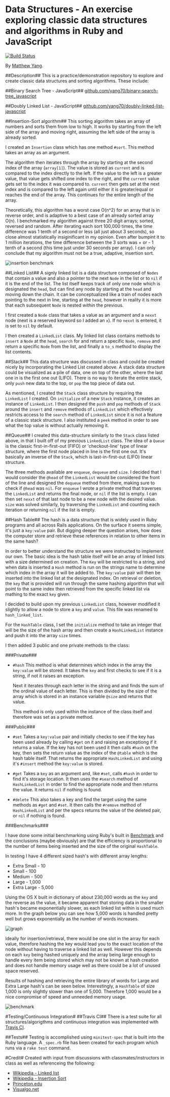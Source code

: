 # Data Structures - An exercise exploring classic data structures and algorithms in Ruby and JavaScript

[![Build Status](https://travis-ci.org/yang70/data-structures-and-algorithms.svg?branch=queue)](https://travis-ci.org/yang70/data-structures-and-algorithms)

By [Matthew Yang](http://www.matthewgyang.com).

##Description##
This is a practice/demonstration repository to explore and create classic data structures and sorting algorithms.  These include:

##Binary Search Tree - JavaScript##
[github.com/yang70/binary-search-tree_javascript](https://github.com/yang70/binary-search-tree_javascript)

##Doubly Linked List - JavaScript##
[github.com/yang70/doubly-linked-list-javascript](https://github.com/yang70/doubly-linked-list-javascript)

##Insertion-Sort algorithm##
This sorting algorithm takes an array of numbers and sorts them from low to high.  It works by starting from the left side of the array and moving right, assuming the left side of the array is already sorted.

I created an `Insertion` class which has one method `#sort`.  This method takes an array as an argument.

The algorithm then iterates through the array by starting at the second index of the array (`array[1]`).   The value is stored as `current` and is compared to the index directly to the left.  If the value to the left is a greater value, that value gets shifted one index to the right, and the `current` value gets set to the index it was compared to.  `current` then gets set at the next index and is compared to the left again until either it is greater/equal or reaches the end of the array.  This continues for the entire length of the array.

Theoretically, this algorithm has a worst case O(n^2) for an array that is in reverse order, and is adaptive to a best case of an already sorted array O(n).  I benchmarked my algorithm against three 20 digit arrays; sorted, reversed and random.  After iterating each sort 100,000 times, the time difference was 1 tenth of a second or less (all just about 3 seconds), so close almost statistically insiginificant in my opinion.  Even after bumpint it to 1 million iterations, the time difference between the 3 sorts was + or - 1 tenth of a second (this time just under 30 seconds per array).  I can only conclude that my algorithm must not be a true, adaptive, insertion sort.

![insertion benchmark](https://s3.amazonaws.com/mystufftoshare/ll-benchmark.png)

##Linked List##
A signly linked list is a data structure composed of `Nodes` that contain a value and also a pointer to the next `Node` in the list or to `nil` if it is the end of the list. The list itself keeps track of only one node which is designated the `head`, but can find any node by starting at the `head` and moving down the chain.  It can be conceptualized like a train of nodes each pointing to the next in line, starting at the `head`, however in reality it is more that each subsequent `Node` is nested *within* the previous.

I first created a `Node` class that takes a value as an argument and a `nexxt` node (next is a reserved keyword so I added an `x`).  If no `nexxt` is entered, it is set to `nil` by default.

I then created a `LinkedList` class.  My linked list class contains methods to `insert` a `Node` at the `head`, `search` for and return a specific `Node`, `remove` and return a specific `Node` from the list, and finally a `to_s` method to display the list contents.

##Stack##
This data structure was discussed in class and could be created nicely by incorporating the Linked List created above.  A stack data structure could be visualized as a pile of data, one on top of the other, where the last one in is the first one out (LIFO).  There is no way to iterate the entire stack, only `push` new data to the top, or `pop` the top piece of data out.

As mentioned, I created the `Stack` class structure by requiring the `LinkedList` I created.  On `initialize` of a new `Stack` instance, it creates an instance of `LinkedList`.  I then designed the `push` and `pop` methods of `Stack` around the `insert` and `remove` methods of `LinkedList` which effectively restricts access to the `search` method of `LinkedList` since it is not a feature of a classic stack structure.  I also instituted a `peek` method in order to see what the top value is without actually removing it.

##Queue##
I created this data-structure similarly to the `Stack` class listed above, in that I built off of my previous `LinkedList` class.  The idea of a `Queue` is the classic first-in-first-out (FIFO) or 'checkout-line' type of linear structure, where the first node placed in line is the first one out.  It's basically an inverse of the `Stack`, which is last-in-first-out (LIFO) linear structure.

The three methods available are `enqueue`, `dequeue` and `size`.  I decided that I would consider the `@head` of the `LinkedList` would be considered the front of the line and designed the `dequeue` method from there, making sure to check if `@head` was `nil`.  For `enqueue` I wrote a private method that traverses the `LinkedList` and returns the final node, or `nil` if the list is empty.  I can then set `nexxt` of that last node to be a new node with the desired value.  `size` was solved similarly, by traversing the `LinkedList` and counting each iteration or returning `nil` if the list is empty.

##Hash Table##
The hash is a data structure that is widely used in Ruby programs and all across Rails applications.  On the surface it seems simple, it's just a `key:value` pair.  But digging deeper the question arises, how does the computer store and retrieve these references in relation to other items in the same hash?

In order to better understand the structure we were instructed to implement our own.  The basic idea is the hash table itself will be an array of linked lists with a size determined on creation.  The `Key` will be restricted to a string, and when data is inserted a `Hash` method is run on the strings name to determine which index in the array it will be added to.  The `key:value` pair will then be inserted into the linked list at the designated index.  On retrieval or deletion, the `key` that is provided will run through the same hashing algorithm that will point to the same index then retrieved from the specific linked list via mathing to the exact `key` given.

I decided to build upon my previous `LinkedList` class, however modified it slightly to allow a node to store a `key` and `value`.  This file was renamed to `hash_linked_list`.

For the `HashTable` class, I set the `initialize` method to take an integer that will be the size of the hash array and then create a `HashLinkedList` instance and push it into the array `size` times.

I then added 3 public and one private methods to the class:

###Private###
* `#hash` This method is what determines which index in the array the `key:value` will be stored.  It takes the `key` and first checks to see if it is a string, if not it raises an exception.

  Next it iterates through each letter in the string and and finds the sum of the ordinal value of each letter.  This is then divided by the size of the array which is stored in an instance variable `@size` and returns that value.

  This method is only used within the instance of the class itself and therefore was set as a private method.

###Public###

* `#set` Takes a `key:value` pair and initially checks to see if the key has been used already by calling `#get` on it and raising an exceptiong if it returns a value.  If the key has not been used it then calls `#hash` on the key, then sets the return value as the index of the `@table` which is the hash table itself.  That returns the appropriate `HashLinkedList` and using it's `#insert` method the `key:value` is stored.

* `#get` Takes a `key` as an argument and, like `#set`, calls `#hash` in order to find it's storage location.  It then uses the `#search` method of `HashLinkedList` in order to find the appropriate node and then returns the value.  It returns `nil` if nothing is found.

* `#delete` This also takes a key and find the target using the same methods as `#get` and `#set`.  It then calls the `#remove` method of `HashLinkedList` and per the specs returns the value of the deleted pair, or `nil` if nothing is found.

###Benchmarks###

I have done some initial benchmarking using Ruby's built in [Benchmark](http://ruby-doc.org/stdlib-2.2.3/libdoc/benchmark/rdoc/Benchmark.html) and the conclusions (maybe obviously) are that the efficiency is proportional to the number of items being inserted and the size of the original `HashTable`.

In testing I have 4 different sized hash's with different array lengths:


* Extra Small - 10
* Small - 100
* Medium - 500
* Large - 1,000
* Extra Large - 5,000

Using the OS X built in dictionary of about 230,000 words as the `key` and the reverse as the value, it became apparent that storing data in the smaller hash's became exponentially slower, as each linked list within is used much more.  In the graph below you can see how 5,000 words is handled pretty well but grows exponentially as the number of words increases.

![graph](https://s3.amazonaws.com/mystufftoshare/HashTableGraph.jpg)

Ideally for insertion/retrieval, there would be one slot in the array for each value, therefore hashing the key would lead you to the exact location of the node without having to traverse a linked list as well.  However this depends on each `key` being hashed uniquely and the array being large enough to handle every item being stored which may not be known at hash creation and does not handle memory usage well as there could be a lot of unused space reserved.

Results of hashing and retrieving the entire library of words for Large and Extra Large hash's can be seen below.  Interestingly, a `HashTable` of size 1,000 is only slightly slower than one of 5,000.  Therefore 1,000 would be a nice compromise of speed and unneeded memory usage.

![benchmark](https://s3.amazonaws.com/mystufftoshare/hash-benchmark.png)

#Testing/Continuous Integration#
##Travis CI##
There is a test suite for all structures/algorigthms and continuous integration was implemented with [Travis CI](https://travis-ci.org/).

##Tests##
Testing is accomplished using `minitest-spec` that is built into the Ruby language.  A `_spec.rb` file has been created for each program which runs via a `rake test` command.

#Credit#
Created with input from discussions with classmates/instructors in class as well as referenceing the following:

* [Wikipedia - Linked list](https://en.wikipedia.org/wiki/Linked_list)
* [Wikipedia - Insertion Sort](https://en.wikipedia.org/wiki/Insertion_sort)
* [Princeton.edu](http://www.princeton.edu/~achaney/tmve/wiki100k/docs/Queue_(data_structure).html)
* [Visualgo.net](http://visualgo.net/)
